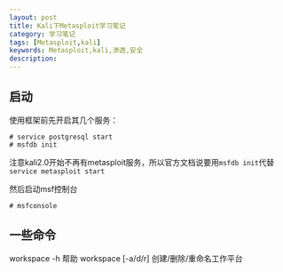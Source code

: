 ```yaml
---
layout: post
title: Kali下Metasploit学习笔记
category: 学习笔记
tags: [Metasploit,kali]
keywords: Metasploit,kali,渗透,安全
description:
---
```


## 启动

使用框架前先开启其几个服务：

	# service postgresql start
	# msfdb init

注意kali2.0开始不再有metasploit服务，所以官方文档说要用`msfdb init`代替`service metasploit start`

<!-- more -->

然后启动msf控制台

	# msfconsole

## 一些命令

workspace -h 帮助
workspace [-a/d/r] 创建/删除/重命名工作平台
